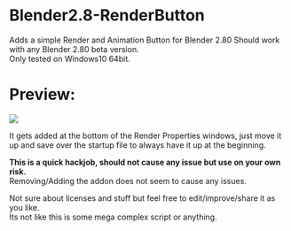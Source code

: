 # Blender2.8-RenderButton
Adds a simple Render and Animation Button for Blender 2.80 
Should work with any Blender 2.80 beta version.  
Only tested on Windows10 64bit. 

# Preview:
![](https://i.imgur.com/6s4AqZ7.png)

It gets added at the bottom of the Render Properties windows, just move it up and save over the startup file to always have it up at the beginning.

**This is a quick hackjob, should not cause any issue but use on your own risk.**  
Removing/Adding the addon does not seem to cause any issues.  

Not sure about licenses and stuff but feel free to edit/improve/share it as you like.  
Its not like this is some mega complex script or anything.  
